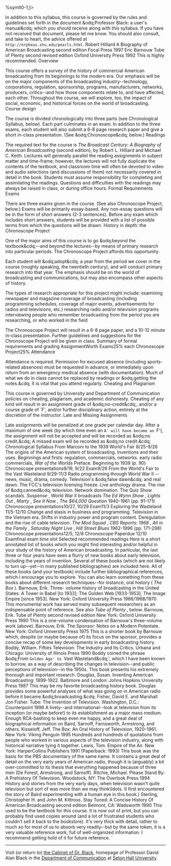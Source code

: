 %symlt0-1;]>

In addition to this syllabus, this course is governed by the rules and
guidelines set forth in the document &odq;Professor Black: a user's
manual&cdq; which you should receive along with this syllabus. If you have not
received that document, please let me know. You should also consult, and take
to heart, the advice offered at `http://orpheus.shu.edu/pearls.html`.  Robert
Hilliard A Biography of American Broadcasting second edition Focal Press 1997
Eric Barnouw Tube of Plenty second revised edition Oxford University Press
1992 This is highly recommended. Overview

This course offers a survey of the history of commercial American broadcasting
from its beginnings to the modern era. Our emphasis will be on the major
components of the broadcasting industry--technology, corporations, regulation,
sponsorship, programs, manufacturers, networks, producers, critics--and how
those components relate to, and have affected, each other. Throughout the
course, we will explore, too, the impact of social, economic, and historical
forces on the world of broadcasting.  Course design

The course is divided chronologically into three parts (see Chronological
Syllabus, below). Each part culminates in an exam. In addition to the three
exams, each student will also submit a 6-8 page research paper and give a
short in-class presentation. (See &odq;Chronoscope&cdq; below.)  Readings

The required text for the course is _The Broadcast Century: A Biography of
American Broadcasting_ (second edition), by Robert L. Hilliard and Michael C.
Keith. Lectures will generally parallel the reading assignments in subject
matter and time-frame; however, the lectures will not fully duplicate the
contents of the textbook, and classroom time will often be devoted to video
and audio selections (and discussions of them) not necessarily covered in
detail in the book. Students must assume responsibility for completing and
assimilating the readings. Questions and difficulties with the readings may
always be raised in class, or during office hours.  Formal Requirements Exams

There are three exams given in the course. (See also Chronoscope Project,
below.) Exams will be primarily essay-based. Any non-essay questions will be
in the form of short answers (2-3 sentences). Before any exam which includes
short answers, students will be provided with a list of possible terms from
which the questions will be drawn.  History in depth: the Chronoscope Project

One of the major aims of this course is to go &odq;beyond the
textbook&cdq;--and beyond the lectures--by means of primary research into
particular periods. The Chronoscope Project affords this opportunity.

Each student will &odq;adopt&cdq; a year from the period we cover in the
course (roughly speaking, the twentieth century), and will conduct primary
research into that year. The emphasis should be on the world of broadcasting
and communications, but may also encompass other aspects of history.

The types of research appropriate for this project might include:  examining
newspaper and magazine coverage of broadcasting (including programming
schedules, coverage of major events, advertisements for radios and
televisions, etc.) researching radio and/or television programs interviewing
people who remember broadcasting from the period you are researching, or who
worked in the field

The Chronoscope Project will result in a 6-8 page paper, and a 10-12 minute
in-class presentation. Further guidelines and suggestions for the Chronoscope
Project will be given in class.  Summary of formal requirements and grading
AssignmentWorth Exams25% each Chronoscope Project25% Attendance

Attendance is required. Permission for excused absence (including sports-
related absences) must be requested in advance, or immediately upon return
from an emergency medical absence (with documentation). Much of what we do in
class cannot be replaced by readings or &odq;getting the notes.&cdq; It is
vital that you attend regularly.  Cheating and Plagiarism

This course is governed by University and Department of Communication policies
on cheating, plagiarism, and academic dishonesty. Cheating of any kind will
result in an assignment grade of &odq;no-credit&cdq;, and/or a course grade of
`F', and/or further disciplinary action, entirely at the discretion of the
instructor.  Late and Missing Assignments

Late assignments will be penalized at one grade per calendar day. After a
maximum of one week (by which time even an `A' will have become an `F'), the
assignment will not be accepted and will be recorded as &odq;no credit.&cdq; A
missed exam will be recorded as &odq;no credit.&cdq; Chronological Syllabus
From Marconi to the 1939 World's Fair 8/25-9/26 The origins of the American
system of broadcasting. Inventions and their uses. Beginnings and firsts:
regulation, commercials, networks.  early radio commercials, _War of the
Worlds_ Preface. Beginning to 1939 (p. 90)  Chronoscope presentations9/19,
9/22 Exam9/26 From the World's Fair to the Vast Wasteland 9/29-11/3 Radio
programming through World War II -- news, music, drama, comedy. Television's
&odq;false dawn&cdq; and real dawn. The FCC's television licensing freeze.
Live anthology drama. The rise of &odq;canned&cdq; television. Network
domination. The Quiz Show scandals.  _Suspense_ , World War II broadcasts _The
Ed Wynn Show_ , _Lights Out_ , _Marty_ , _See It Now_ , _The \$64,000
Question_ 1940-1961 (pp. 91-171)  Chronoscope presentations10/27, 10/29
Exam11/3 Exploring the Wasteland 11/5-12/10  Change and stasis in business and
programming. Television in the Vietnam era. Shifts in industry power and
program content. Deregulation and the rise of cable television.  _The Mod
Squad_ , _CBS Reports: 1968_ , _All in the Family_ , _Saturday Night Live_ ,
_Hill Street Blues_ 1962-1996 (pp. 171-298)  Chronoscope presentations12/5,
12/8 Chronoscope Paperdue 12/10 Examfinal exam time slot Selected recommended
readings Here is a short annotated list of books which you might find
interesting and/or helpful in your study of the history of American
broadcasting. In particular, the last three or four years have seen a flurry
of new books about early television, including the years of invention. Several
of these books (which are not likely to turn up--yet--in many published
bibliographies) are included here. All of these books (and your textbook)
include further bibliographical references, which I encourage you to explore.
You can also learn something from these books about different research
techniques--for instance, oral history ( _The Box_ ).  Barnouw, Erik. Three-
volume history of broadcasting in the United States: A Tower in Babel [to
1933]; The Golden Web [1933-1953]; The Image Empire [since 1953]. New York:
Oxford University Press 1966/1968/1970 This monumental work has served many
subsequent researchers as an indispensable point of reference. See also _Tube
of Plenty_ , below.  Barnouw, Erik. Tube of Plenty second revised edition New
York: Oxford University Press 1990 This is a one-volume condensation of
Barnouw's three-volume work (above).  Barnouw, Erik. The Sponsor: Notes on a
Modern Potentate. New York: Oxford University Press 1975 This is a shorter
book by Barnouw which, despite (or maybe because of) its focus on the sponsor,
provides a concise recap of some key developments in early broadcasting
history.  Boddy, William. Fifties Television: The Industry and Its Critics.
Urbana and Chicago: University of Illinois Press 1990 Boddy coined the phrase
&odq;From `Golden Age' to `Vast Wasteland&cdq;', which I have been known to
borrow, as a way of describing the changes in television--and public
perceptions of television--in the 1950s. This book presents his extremely
thorough and important research.  Douglas, Susan. Inventing American
Broadcasting: 1899-1922. Baltimore and London: Johns Hopkins University Press
1987 This may be my favorite broadcasting history book. Douglas provides some
powerful analyses of what was going on in American radio before it became
&odq;broadcasting.&cdq; Fisher, David E. and Marshall Jon Fisher. Tube: The
Invention of Television. Washington, D.C.: Counterpoint 1996 A lively--and
international--look at television from its inception (or maybe before!) to its
establishment as a major mass medium. Enough RCA-bashing to keep even me
happy, and a great deal of biographical information on Baird, Sarnoff,
Farnsworth, Armstrong, and others.  Kisseloff, Jeff. The Box: An Oral History
of Television, 1920-1961. New York: Viking Penguin 1995 Hundreds and hundreds
of quotations from people who worked in various aspects of the television
industry, along with historical narrative tying it together.  Lewis, Tom.
Empire of the Air. New York: HarperCollins Publishers 1991 (Paperback: 1993)
This book was the basis for the PBS documentary of the same name. It contains
a great deal of detail on the very early years of American radio, though it is
(arguably) a bit over-committed to its thesis that everything happened because
of three men (De Forest, Armstrong, and Sarnoff).  Ritchie, Michael. Please
Stand By: A Prehistory Of Television. Woodstock, NY: The Overlook Press 1994
History and stories from the very early days, when television wasn't quite
television but sort of was more than we may think\ldots. (I first encountered
the story of Baird experimenting with a human eye in this book.)  Sterling,
Christopher H. and John M. Kittross. Stay Tuned: A Concise History Of American
Broadcasting second edition Belmont, CA: Wadsworth 1990 This used to be the
textbook for this course. It is now out of print, but you can probably find
used copies around (and a lot of frustrated students who couldn't sell it back
to the bookstore). It's very thick with detail, rather to much so for most of
us to absorb very readily--but by the same token, it is a very valuable
reference work, full of well-organized information. I recommend getting hold
of it for future reference.  `

* * *

Visit (or return to) [the Cabinet of Dr. Black](http://icarus.shu.edu/dblack),
homepage of Professor David Alan Black in the [Department of
Communication](http://www.shu.edu/depts/comm) at [Seton Hall
University](http://www.shu.edu).

